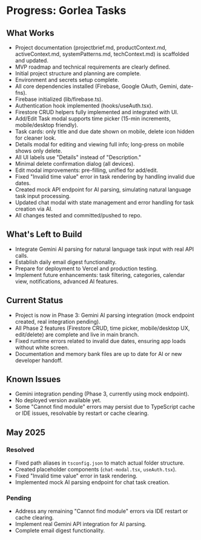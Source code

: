 # Progress: Gorlea Tasks

## What Works

- Project documentation (projectbrief.md, productContext.md, activeContext.md, systemPatterns.md, techContext.md) is scaffolded and updated.
- MVP roadmap and technical requirements are clearly defined.
- Initial project structure and planning are complete.
- Environment and secrets setup complete.
- All core dependencies installed (Firebase, Google OAuth, Gemini, date-fns).
- Firebase initialized (lib/firebase.ts).
- Authentication hook implemented (hooks/useAuth.tsx).
- Firestore CRUD helpers fully implemented and integrated with UI.
- Add/Edit Task modal supports time picker (15-min increments, mobile/desktop friendly).
- Task cards: only title and due date shown on mobile, delete icon hidden for cleaner look.
- Details modal for editing and viewing full info; long-press on mobile shows only delete.
- All UI labels use "Details" instead of "Description."
- Minimal delete confirmation dialog (all devices).
- Edit modal improvements: pre-filling, unified for add/edit.
- Fixed "Invalid time value" error in task rendering by handling invalid due dates.
- Created mock API endpoint for AI parsing, simulating natural language task input processing.
- Updated chat modal with state management and error handling for task creation via AI.
- All changes tested and committed/pushed to repo.

## What's Left to Build

- Integrate Gemini AI parsing for natural language task input with real API calls.
- Establish daily email digest functionality.
- Prepare for deployment to Vercel and production testing.
- Implement future enhancements: task filtering, categories, calendar view, notifications, advanced AI features.

## Current Status

- Project is now in Phase 3: Gemini AI parsing integration (mock endpoint created, real integration pending).
- All Phase 2 features (Firestore CRUD, time picker, mobile/desktop UX, edit/delete) are complete and live in main branch.
- Fixed runtime errors related to invalid due dates, ensuring app loads without white screen.
- Documentation and memory bank files are up to date for AI or new developer handoff.

## Known Issues

- Gemini integration pending (Phase 3, currently using mock endpoint).
- No deployed version available yet.
- Some "Cannot find module" errors may persist due to TypeScript cache or IDE issues, resolvable by restart or cache clearing.

## May 2025

### Resolved
- Fixed path aliases in `tsconfig.json` to match actual folder structure.
- Created placeholder components (`chat-modal.tsx`, `useAuth.tsx`).
- Fixed "Invalid time value" error in task rendering.
- Implemented mock AI parsing endpoint for chat task creation.

### Pending
- Address any remaining "Cannot find module" errors via IDE restart or cache clearing.
- Implement real Gemini API integration for AI parsing.
- Complete email digest functionality.
